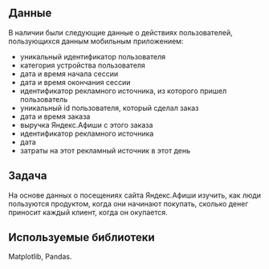 ## Данные 

В наличии были следующие данные о действиях пользователей, пользующихся данным мобильным приложением: 

- уникальный идентификатор пользователя
- категория устройства пользователя
- дата и время начала сессии
- дата и время окончания сессии
- идентификатор рекламного источника, из которого пришел пользователь
- уникальный id пользователя, который сделал заказ
- дата и время заказа
- выручка Яндекс.Афиши с этого заказа
- идентификатор рекламного источника
- дата
- затраты на этот рекламный источник в этот день

## Задача 

На основе данных о посещениях сайта Яндекс.Афиши изучить, как люди пользуются продуктом, когда они начинают покупать, сколько денег приносит каждый клиент, когда он окупается.

## Используемые библиотеки

Matplotlib, Pandas.
